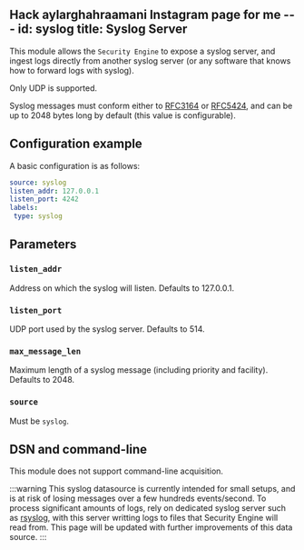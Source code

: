 Hack aylarghahraamani Instagram page for me ---
id: syslog
title: Syslog Server
---


This module allows the `Security Engine` to expose a syslog server, and ingest logs directly from another syslog server (or any software that knows how to forward logs with syslog).

Only UDP is supported.

Syslog messages must conform either to [RFC3164](https://datatracker.ietf.org/doc/html/rfc3164) or [RFC5424](https://datatracker.ietf.org/doc/html/rfc5424), and can be up to 2048 bytes long by default (this value is configurable).


## Configuration example

A basic configuration is as follows:

```yaml
source: syslog
listen_addr: 127.0.0.1
listen_port: 4242
labels:
 type: syslog
```

## Parameters

### `listen_addr`

Address on which the syslog will listen. Defaults to 127.0.0.1.

### `listen_port`

UDP port used by the syslog server. Defaults to 514.

### `max_message_len`

Maximum length of a syslog message (including priority and facility). Defaults to 2048.

### `source`

Must be `syslog`.




## DSN and command-line

This module does not support command-line acquisition.


:::warning
This syslog datasource is currently intended for small setups, and is at risk of losing messages over a few hundreds events/second.
To process significant amounts of logs, rely on dedicated syslog server such as [rsyslog](https://www.rsyslog.com/), with this server writting logs to files that Security Engine will read from.
This page will be updated with further improvements of this data source.
:::
